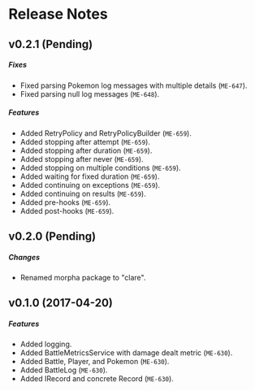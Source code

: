 # Release Notes

## v0.2.1 (Pending)
##### Fixes
- Fixed parsing Pokemon log messages with multiple details (`ME-647`).
- Fixed parsing null log messages (`ME-648`).

##### Features
- Added RetryPolicy and RetryPolicyBuilder (`ME-659`).
- Added stopping after attempt (`ME-659`).
- Added stopping after duration (`ME-659`).
- Added stopping after never (`ME-659`).
- Added stopping on multiple conditions (`ME-659`).
- Added waiting for fixed duration (`ME-659`).
- Added continuing on exceptions (`ME-659`).
- Added continuing on results (`ME-659`).
- Added pre-hooks (`ME-659`).
- Added post-hooks (`ME-659`).

## v0.2.0 (Pending)
##### Changes
- Renamed morpha package to "clare".

## v0.1.0 (2017-04-20)
##### Features
- Added logging.
- Added BattleMetricsService with damage dealt metric (`ME-630`).
- Added Battle, Player, and Pokemon (`ME-630`).
- Added BattleLog (`ME-630`).
- Added IRecord and concrete Record (`ME-630`).
